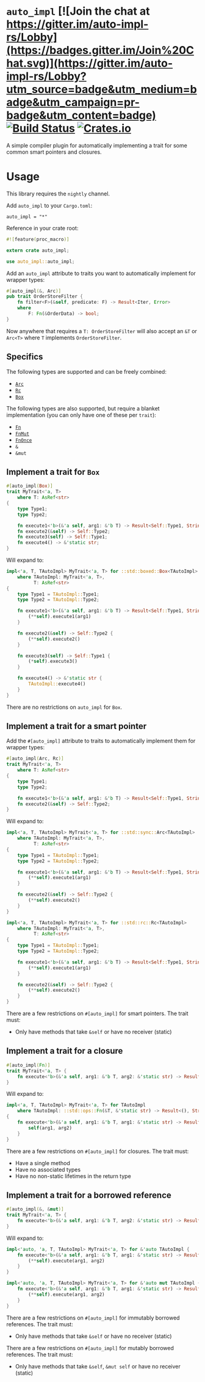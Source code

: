 # `auto_impl` [![Join the chat at https://gitter.im/auto-impl-rs/Lobby](https://badges.gitter.im/Join%20Chat.svg)](https://gitter.im/auto-impl-rs/Lobby?utm_source=badge&utm_medium=badge&utm_campaign=pr-badge&utm_content=badge) [![Build Status](https://travis-ci.org/auto-impl-rs/auto_impl.svg?branch=master)](https://travis-ci.org/auto-impl-rs/auto_impl) [![Crates.io](https://img.shields.io/crates/v/auto_impl.svg)](https://crates.io/crates/auto_impl)

A simple compiler plugin for automatically implementing a trait for some common smart pointers and closures.

# Usage

This library requires the `nightly` channel.

Add `auto_impl` to your `Cargo.toml`:

```
auto_impl = "*"
```

Reference in your crate root:

```rust
#![feature(proc_macro)]

extern crate auto_impl;

use auto_impl::auto_impl;
```

Add an `auto_impl` attribute to traits you want to automatically implement for wrapper types:

```rust
#[auto_impl(&, Arc)]
pub trait OrderStoreFilter {
    fn filter<F>(&self, predicate: F) -> Result<Iter, Error>
    where
        F: Fn(&OrderData) -> bool;
}
```

Now anywhere that requires a `T: OrderStoreFilter` will also accept an `&T` or `Arc<T>` where `T` implements `OrderStoreFilter`.

## Specifics

The following types are supported and can be freely combined:

- [`Arc`](https://doc.rust-lang.org/std/sync/struct.Arc.html)
- [`Rc`](https://doc.rust-lang.org/std/rc/struct.Rc.html)
- [`Box`](https://doc.rust-lang.org/std/boxed/struct.Box.html)

The following types are also supported, but require a blanket implementation (you can only have one of these per `trait`):

- [`Fn`](https://doc.rust-lang.org/std/ops/trait.Fn.html)
- [`FnMut`](https://doc.rust-lang.org/std/ops/trait.FnMut.html)
- [`FnOnce`](https://doc.rust-lang.org/std/ops/trait.FnOnce.html)
- `&`
- `&mut`

## Implement a trait for `Box`

```rust
#[auto_impl(Box)]
trait MyTrait<'a, T> 
    where T: AsRef<str>
{
    type Type1;
    type Type2;

    fn execute1<'b>(&'a self, arg1: &'b T) -> Result<Self::Type1, String>;
    fn execute2(&self) -> Self::Type2;
    fn execute3(self) -> Self::Type1;
    fn execute4() -> &'static str;
}
```

Will expand to:

```rust
impl<'a, T, TAutoImpl> MyTrait<'a, T> for ::std::boxed::Box<TAutoImpl>
    where TAutoImpl: MyTrait<'a, T>,
          T: AsRef<str>
{
    type Type1 = TAutoImpl::Type1;
    type Type2 = TAutoImpl::Type2;

    fn execute1<'b>(&'a self, arg1: &'b T) -> Result<Self::Type1, String> {
        (**self).execute1(arg1)
    }

    fn execute2(&self) -> Self::Type2 {
        (**self).execute2()
    }

    fn execute3(self) -> Self::Type1 {
        (*self).execute3()
    }

    fn execute4() -> &'static str {
        TAutoImpl::execute4()
    }
}
```

There are no restrictions on `auto_impl` for `Box`.

## Implement a trait for a smart pointer

Add the `#[auto_impl]` attribute to traits to automatically implement them for wrapper types:

```rust
#[auto_impl(Arc, Rc)]
trait MyTrait<'a, T> 
    where T: AsRef<str>
{
    type Type1;
    type Type2;

    fn execute1<'b>(&'a self, arg1: &'b T) -> Result<Self::Type1, String>;
    fn execute2(&self) -> Self::Type2;
}
```

Will expand to:

```rust
impl<'a, T, TAutoImpl> MyTrait<'a, T> for ::std::sync::Arc<TAutoImpl>
    where TAutoImpl: MyTrait<'a, T>,
          T: AsRef<str>
{
    type Type1 = TAutoImpl::Type1;
    type Type2 = TAutoImpl::Type2;

    fn execute1<'b>(&'a self, arg1: &'b T) -> Result<Self::Type1, String> {
        (**self).execute1(arg1)
    }

    fn execute2(&self) -> Self::Type2 {
        (**self).execute2()
    }
}

impl<'a, T, TAutoImpl> MyTrait<'a, T> for ::std::rc::Rc<TAutoImpl>
    where TAutoImpl: MyTrait<'a, T>,
          T: AsRef<str>
{
    type Type1 = TAutoImpl::Type1;
    type Type2 = TAutoImpl::Type2;

    fn execute1<'b>(&'a self, arg1: &'b T) -> Result<Self::Type1, String> {
        (**self).execute1(arg1)
    }

    fn execute2(&self) -> Self::Type2 {
        (**self).execute2()
    }
}
```

There are a few restrictions on `#[auto_impl]` for smart pointers. The trait must:

- Only have methods that take `&self` or have no receiver (static)

## Implement a trait for a closure

```rust
#[auto_impl(Fn)]
trait MyTrait<'a, T> {
    fn execute<'b>(&'a self, arg1: &'b T, arg2: &'static str) -> Result<(), String>;
}
```

Will expand to:

```rust
impl<'a, T, TAutoImpl> MyTrait<'a, T> for TAutoImpl
    where TAutoImpl: ::std::ops::Fn(&T, &'static str) -> Result<(), String>
{
    fn execute<'b>(&'a self, arg1: &'b T, arg1: &'static str) -> Result<(), String> {
        self(arg1, arg2)
    }
}
```

There are a few restrictions on `#[auto_impl]` for closures. The trait must:

- Have a single method
- Have no associated types
- Have no non-static lifetimes in the return type

## Implement a trait for a borrowed reference

```rust
#[auto_impl(&, &mut)]
trait MyTrait<'a, T> {
    fn execute<'b>(&'a self, arg1: &'b T, arg2: &'static str) -> Result<(), String>;
}
```

Will expand to:

```rust
impl<'auto, 'a, T, TAutoImpl> MyTrait<'a, T> for &'auto TAutoImpl {
    fn execute<'b>(&'a self, arg1: &'b T, arg1: &'static str) -> Result<(), String> {
        (**self).execute(arg1, arg2)
    }
}

impl<'auto, 'a, T, TAutoImpl> MyTrait<'a, T> for &'auto mut TAutoImpl {
    fn execute<'b>(&'a self, arg1: &'b T, arg1: &'static str) -> Result<(), String> {
        (**self).execute(arg1, arg2)
    }
}
```

There are a few restrictions on `#[auto_impl]` for immutably borrowed references. The trait must:

- Only have methods that take `&self` or have no receiver (static)

There are a few restrictions on `#[auto_impl]` for mutably borrowed references. The trait must:

- Only have methods that take `&self`, `&mut self` or have no receiver (static)
